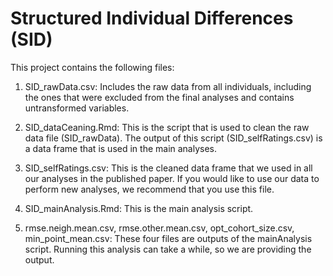 # Structured Individual Differences (SID)

This project contains the following files:

1) SID_rawData.csv: Includes the raw data from all individuals, including the ones that were excluded from the final analyses and contains untransformed variables. 

2) SID_dataCeaning.Rmd: This is the script that is used to clean the raw data file (SID_rawData). The output of this script (SID_selfRatings.csv) is a data frame that is used in the main analyses. 

3) SID_selfRatings.csv: This is the cleaned data frame that we used in all our analyses in the published paper. If you would like to use our data to perform new analyses, we recommend that you use this file.

4) SID_mainAnalysis.Rmd: This is the main analysis script.
   
5) rmse.neigh.mean.csv, rmse.other.mean.csv, opt_cohort_size.csv, min_point_mean.csv: These four files are outputs of the mainAnalysis script. Running this analysis can take a while, so we are providing the output.
